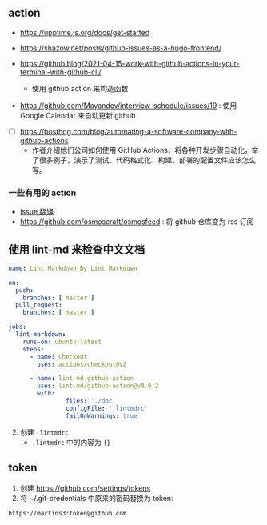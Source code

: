 ## action

- https://upptime.js.org/docs/get-started
- https://shazow.net/posts/github-issues-as-a-hugo-frontend/

- https://github.blog/2021-04-15-work-with-github-actions-in-your-terminal-with-github-cli/
  - 使用 github action 来构造函数
- https://github.com/Mayandev/interview-schedule/issues/19 : 使用 Google Calendar 来自动更新 github

- [ ] https://posthog.com/blog/automating-a-software-company-with-github-actions
  - 作者介绍他们公司如何使用 GitHub Actions，将各种开发步骤自动化，举了很多例子，演示了测试、代码格式化、构建、部署的配置文件应该怎么写。

### 一些有用的 action
- [issue 翻译](https://github.com/usthe/issues-translate-action)
- https://github.com/osmoscraft/osmosfeed : 将 github 仓库变为 rss 订阅

## 使用 lint-md 来检查中文文档
```yml
name: Lint Markdown By Lint Markdown

on:
  push:
    branches: [ master ]
  pull_request:
    branches: [ master ]

jobs:
  lint-markdown:
    runs-on: ubuntu-latest
    steps:
      - name: Checkout
        uses: actions/checkout@v2

      - name: lint-md-github-action
        uses: lint-md/github-action@v0.0.2
        with:
                files: './doc'
                configFile: '.lintmdrc'
                failOnWarnings: true
```
2. 创建 `.lintmdrc`
    - `.lintmdrc` 中的内容为 `{}`

## token
1. 创建 https://github.com/settings/tokens
2. 将 ~/.git-credentials 中原来的密码替换为 token:
```txt
https://martins3:token@github.com
```
